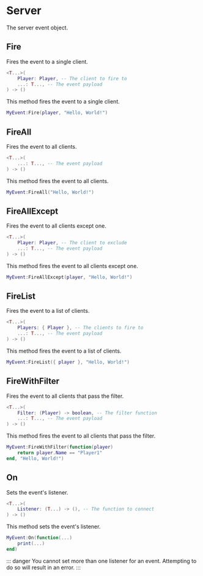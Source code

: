 # Server

The server event object.

## Fire

Fires the event to a single client.

```lua
<T...>(
	Player: Player, -- The client to fire to
	...: T..., -- The event payload
) -> ()
```

This method fires the event to a single client.

```lua
MyEvent:Fire(player, "Hello, World!")
```

## FireAll

Fires the event to all clients.

```lua
<T...>(
	...: T..., -- The event payload
) -> ()
```

This method fires the event to all clients.

```lua
MyEvent:FireAll("Hello, World!")
```

## FireAllExcept

Fires the event to all clients except one.

```lua
<T...>(
	Player: Player, -- The client to exclude
	...: T..., -- The event payload
) -> ()
```

This method fires the event to all clients except one.

```lua
MyEvent:FireAllExcept(player, "Hello, World!")
```

## FireList

Fires the event to a list of clients.

```lua
<T...>(
	Players: { Player }, -- The clients to fire to
	...: T..., -- The event payload
) -> ()
```

This method fires the event to a list of clients.

```lua
MyEvent:FireList({ player }, "Hello, World!")
```

## FireWithFilter

Fires the event to all clients that pass the filter.

```lua
<T...>(
	Filter: (Player) -> boolean, -- The filter function
	...: T..., -- The event payload
) -> ()
```

This method fires the event to all clients that pass the filter.

```lua
MyEvent:FireWithFilter(function(player)
	return player.Name == "Player1"
end, "Hello, World!")
```

## On

Sets the event's listener.

```lua
<T...>(
	Listener: (T...) -> (), -- The function to connect
) -> ()
```

This method sets the event's listener.

```lua
MyEvent:On(function(...)
	print(...)
end)
```

::: danger
You cannot set more than one listener for an event. Attempting to do so will result in an error.
:::
